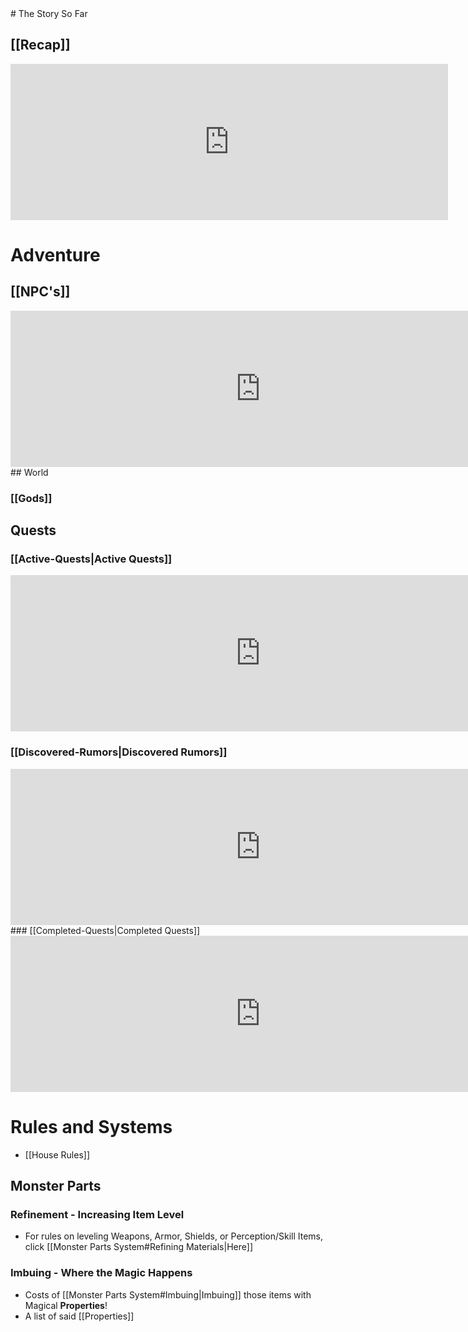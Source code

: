 <title>Homepage</title>
# The Story So Far

## [[Recap]]
<iframe src="https://shiek460.github.io/kingmaker/Recap" width="700" height="250" frameborder="0"></iframe>

# Adventure

## [[NPC's]]
<iframe src="https://shiek460.github.io/kingmaker/NPC's" width="800" height="250" frameborder="0"></iframe>
## World

### [[Gods]]

## Quests

### [[Active-Quests|Active Quests]]
<iframe src="https://shiek460.github.io/kingmaker/Active-Quests" width="800" height="250" frameborder="0"></iframe>

### [[Discovered-Rumors|Discovered Rumors]]
<iframe src="https://shiek460.github.io/kingmaker/Discovered-Rumors" width="800" height="250" frameborder="0"></iframe>
### [[Completed-Quests|Completed Quests]]
<iframe src="https://shiek460.github.io/kingmaker/Completed-Quests" width="800" height="250" frameborder="0"></iframe>

# Rules and Systems

-  [[House Rules]]

## Monster Parts

### Refinement - Increasing Item Level
- For rules on leveling Weapons, Armor, Shields, or Perception/Skill Items, click [[Monster Parts System#Refining Materials|Here]]
### Imbuing - Where the Magic Happens
- Costs of [[Monster Parts System#Imbuing|Imbuing]] those items with Magical **Properties**!
- A list of said [[Properties]]